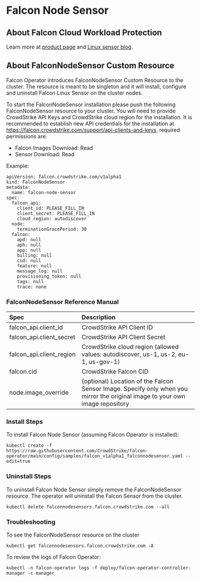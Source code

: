 # Falcon Node Sensor

## About Falcon Cloud Workload Protection

Learn more at [product page](https://www.crowdstrike.co.uk/cloud-security-products/falcon-cloud-workload-protection/) and [Linux sensor blog](https://www.crowdstrike.com/blog/tech-center/linux-protection/).

## About FalconNodeSensor Custom Resource
Falcon Operator introduces FalconNodeSensor Custom Resource to the cluster. The resource is meant to be singleton and it will install, configure and uninstall Falcon Linux Sensor on the cluster nodes.

To start the FalconNodeSensor installation please push the following FalconNodeSensor resource to your cluster. You will need to provide CrowdStrike API Keys and CrowdStrike cloud region for the installation. It is recommended to establish new API credentials for the installation at https://falcon.crowdstrike.com/support/api-clients-and-keys, required permissions are:
 * Falcon Images Download: Read
 * Sensor Download: Read

Example:
```
apiVersion: falcon.crowdstrike.com/v1alpha1
kind: FalconNodeSensor
metadata:
  name: falcon-node-sensor
spec:
  falcon_api:
    client_id: PLEASE_FILL_IN
    client_secret: PLEASE_FILL_IN
    cloud_region: autodiscover
  node:
    terminationGracePeriod: 30
  falcon:
    apd: null
    aph: null
    app: null
    billing: null
    cid: null
    feature: null
    message_log: null
    provisioning_token: null
    tags: null
    trace: none
```

### FalconNodeSensor Reference Manual

| Spec                                | Description                                                                                                                               |
| :---------------------------------- | :---------------------------------------------------------------------------------------------------------------------------------------- |
| falcon_api.client_id                | CrowdStrike API Client ID                                                                                                                 |
| falcon_api.client_secret            | CrowdStrike API Client Secret                                                                                                             |
| falcon_api.client_region            | CrowdStrike cloud region (allowed values: autodiscover, us-1, us-2, eu-1, us-gov-1)                                                       |
| falcon.cid                          | CrowdStrike Falcon CID                                                                                                                    |
| node.image_override                 | (optional) Location of the Falcon Sensor Image. Specify only when you mirror the original image to your own image repository              |

### Install Steps
To install Falcon Node Sensor (assuming Falcon Operator is installed):
```
kubectl create -f https://raw.githubusercontent.com/CrowdStrike/falcon-operator/main/config/samples/falcon_v1alpha1_falconnodesensor.yaml --edit=true
```

### Uninstall Steps
To uninstall Falcon Node Sensor simply remove the FalconNodeSensor resource. The operator will uninstall the Falcon Sensor from the cluster.

```
kubectl delete falconnodesensors.falcon.crowdstrike.com --all
```

### Troubleshooting

To see the FalconNodeSensor resource on the cluster
```
kubectl get falconnodesensors.falcon.crowdstrike.com -A
```

To review the logs of Falcon Operator:
```
kubectl -n falcon-operator logs -f deploy/falcon-operator-controller-manager -c manager
```
